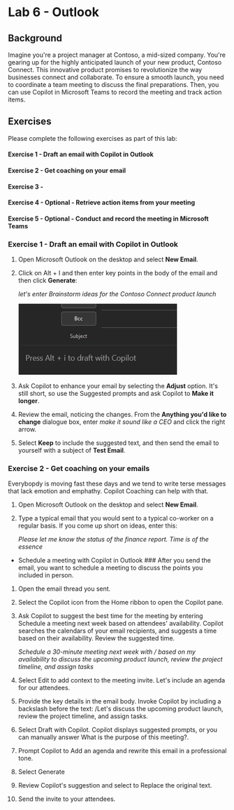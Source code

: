 # Lab 6 - Outlook #

## Background ##
Imagine you're a project manager at Contoso, a mid-sized company. You're gearing up for the highly anticipated launch of your new product, Contoso Connect. This innovative product promises to revolutionize the way businesses connect and collaborate. To ensure a smooth launch, you need to coordinate a team meeting to discuss the final preparations. Then, you can use Copilot in Microsoft Teams to record the meeting and track action items.


## Exercises
Please complete the following exercises as part of this lab:

#### Exercise 1 - Draft an email with Copilot in Outlook
#### Exercise 2 - Get coaching on your email
#### Exercise 3 - 
#### Exercise 4 - Optional - Retrieve action items from your meeting
#### Exercise 5 - Optional - Conduct and record the meeting in Microsoft Teams

### Exercise 1 - Draft an email with Copilot in Outlook ###
1. Open Microsoft Outlook on the desktop and select **New Email**.
1. Click on Alt + I and then enter key points in the body of the email and then click **Generate**:
   
    *let's enter Brainstorm ideas for the Contoso Connect product launch*
   
   ![new](https://github.com/JazzyWagdaddy/MS-4018-Draft-analyze-present-Microsoft-365-Copilot/blob/master/Instructions/Labs/Media/OutlookEx1Pic1.png)
3. Ask Copilot to enhance your email by selecting the **Adjust** option. It's still short, so use the Suggested prompts and ask Copilot to **Make it longer**.
4. Review the email, noticing the changes. From the **Anything you'd like to change** dialogue box, enter *make it sound like a CEO* and click the right arrow.
5. Select **Keep** to include the suggested text, and then send the email to yourself with a subject of **Test Email**.

### Exercise 2 - Get coaching on your emails ###
Everybopdy is moving fast these days and we tend to write terse messages that lack emotion and emphathy.  Copilot Coaching can help with that.

1. Open Microsoft Outlook on the desktop and select **New Email**.
2. Type a typical email that you would sent to a typical co-worker on a regular basis.  If you come up short on ideas, enter this:

   *Please let me know the status of the finance report.  Time is of the essence*


- Schedule a meeting with Copilot in Outlook ###
After you send the email, you want to schedule a meeting to discuss the points you included in person.

1. Open the email thread you sent.
1. Select the Copilot icon from the Home ribbon to open the Copilot pane.
1. Ask Copilot to suggest the best time for the meeting by entering Schedule a meeting next week based on attendees' availability. Copilot searches the calendars of your email recipients, and suggests a time based on their availability.
Review the suggested time.

   *Schedule a 30-minute meeting next week with / based on my availability to discuss the upcoming product launch, review the project timeline, and assign tasks*
   
1. Select Edit to add context to the meeting invite. Let's include an agenda for our attendees.
1. Provide the key details in the email body. Invoke Copilot by including a backslash before the text: /Let's discuss the upcoming product launch, review the project timeline, and assign tasks.
1. Select Draft with Copilot. Copilot displays suggested prompts, or you can manually answer What is the purpose of this meeting?.
1. Prompt Copilot to Add an agenda and rewrite this email in a professional tone.
1. Select Generate
1. Review Copilot's suggestion and select to Replace the original text.
1. Send the invite to your attendees.

